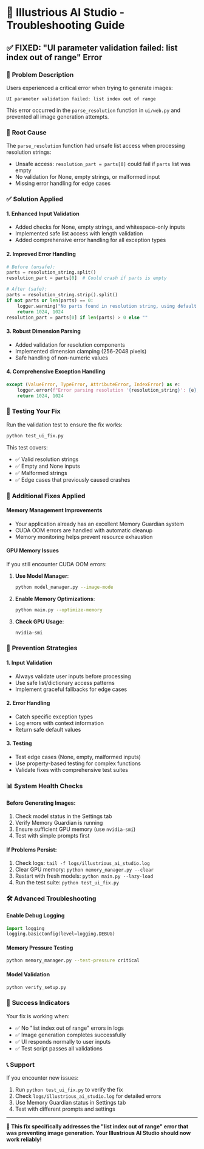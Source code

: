 # 🔧 Illustrious AI Studio - Troubleshooting Guide

## ✅ FIXED: "UI parameter validation failed: list index out of range" Error

### 🐛 **Problem Description**
Users experienced a critical error when trying to generate images:
```
UI parameter validation failed: list index out of range
```

This error occurred in the `parse_resolution` function in `ui/web.py` and prevented all image generation attempts.

### 🎯 **Root Cause**
The `parse_resolution` function had unsafe list access when processing resolution strings:
- Unsafe access: `resolution_part = parts[0]` could fail if `parts` list was empty
- No validation for None, empty strings, or malformed input
- Missing error handling for edge cases

### ✅ **Solution Applied**

#### **1. Enhanced Input Validation**
- Added checks for None, empty strings, and whitespace-only inputs
- Implemented safe list access with length validation
- Added comprehensive error handling for all exception types

#### **2. Improved Error Handling**
```python
# Before (unsafe):
parts = resolution_string.split()
resolution_part = parts[0]  # Could crash if parts is empty

# After (safe):
parts = resolution_string.strip().split()
if not parts or len(parts) == 0:
    logger.warning("No parts found in resolution string, using default 1024x1024")
    return 1024, 1024
resolution_part = parts[0] if len(parts) > 0 else ""
```

#### **3. Robust Dimension Parsing**
- Added validation for resolution components
- Implemented dimension clamping (256-2048 pixels)
- Safe handling of non-numeric values

#### **4. Comprehensive Exception Handling**
```python
except (ValueError, TypeError, AttributeError, IndexError) as e:
    logger.error(f"Error parsing resolution '{resolution_string}': {e}, using default 1024x1024")
    return 1024, 1024
```

### 🧪 **Testing Your Fix**

Run the validation test to ensure the fix works:

```bash
python test_ui_fix.py
```

This test covers:
- ✅ Valid resolution strings
- ✅ Empty and None inputs
- ✅ Malformed strings
- ✅ Edge cases that previously caused crashes

### 🚀 **Additional Fixes Applied**

#### **Memory Management Improvements**
- Your application already has an excellent Memory Guardian system
- CUDA OOM errors are handled with automatic cleanup
- Memory monitoring helps prevent resource exhaustion

#### **GPU Memory Issues**
If you still encounter CUDA OOM errors:

1. **Use Model Manager**:
   ```bash
   python model_manager.py --image-mode
   ```

2. **Enable Memory Optimizations**:
   ```bash
   python main.py --optimize-memory
   ```

3. **Check GPU Usage**:
   ```bash
   nvidia-smi
   ```

### 🎯 **Prevention Strategies**

#### **1. Input Validation**
- Always validate user inputs before processing
- Use safe list/dictionary access patterns
- Implement graceful fallbacks for edge cases

#### **2. Error Handling**
- Catch specific exception types
- Log errors with context information
- Return safe default values

#### **3. Testing**
- Test edge cases (None, empty, malformed inputs)
- Use property-based testing for complex functions
- Validate fixes with comprehensive test suites

### 📊 **System Health Checks**

#### **Before Generating Images**:
1. Check model status in the Settings tab
2. Verify Memory Guardian is running
3. Ensure sufficient GPU memory (use `nvidia-smi`)
4. Test with simple prompts first

#### **If Problems Persist**:
1. Check logs: `tail -f logs/illustrious_ai_studio.log`
2. Clear GPU memory: `python memory_manager.py --clear`
3. Restart with fresh models: `python main.py --lazy-load`
4. Run the test suite: `python test_ui_fix.py`

### 🛠️ **Advanced Troubleshooting**

#### **Enable Debug Logging**
```python
import logging
logging.basicConfig(level=logging.DEBUG)
```

#### **Memory Pressure Testing**
```bash
python memory_manager.py --test-pressure critical
```

#### **Model Validation**
```bash
python verify_setup.py
```

### 🎉 **Success Indicators**

Your fix is working when:
- ✅ No "list index out of range" errors in logs
- ✅ Image generation completes successfully
- ✅ UI responds normally to user inputs
- ✅ Test script passes all validations

### 📞 **Support**

If you encounter new issues:
1. Run `python test_ui_fix.py` to verify the fix
2. Check `logs/illustrious_ai_studio.log` for detailed errors
3. Use Memory Guardian status in Settings tab
4. Test with different prompts and settings

---

**🎯 This fix specifically addresses the "list index out of range" error that was preventing image generation. Your Illustrious AI Studio should now work reliably!**